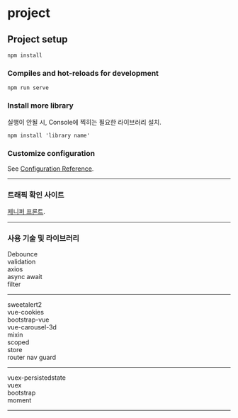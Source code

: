 # project

## Project setup
```
npm install
```

### Compiles and hot-reloads for development
```
npm run serve
```

### Install more library
실행이 안될 시, Console에 찍히는 필요한 라이브러리 설치.
```
npm install 'library name'
```


### Customize configuration
See [Configuration Reference](https://cli.vuejs.org/config/).

---  

### 트래픽 확인 사이트
[제니퍼 프론트](https://front.jennifersoft.com/).  

---

### 사용 기술 및 라이브러리  

Debounce  
validation  
axios  
async await  
filter  

---

sweetalert2  
vue-cookies  
bootstrap-vue  
vue-carousel-3d  
mixin  
scoped  
store  
router nav guard  

---

vuex-persistedstate  
vuex  
bootstrap  
moment  

---
